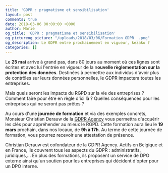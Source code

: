 ```yaml
---
title: 'GDPR : pragmatisme et sensibilisation'
layout: post
comments: true
date: 2018-03-06 00:00:00 +0000
author: Marie
og_title: 'GDPR : pragmatisme et sensibilisation'
og_pictureog_picture: "/uploads/2018/03/06/Formation GDPR _.png"
og_description: Le GDPR entre prochainement en vigueur, kezako ?
categories: []
---
```

Le **25 mai** arrive à grand pas, dans 80 jours au moment où ces lignes sont écrites et avec lui l'entrée en vigueur de la n**ouvelle règlementation sur la protection des données**. Destinées à permettre aux individus d'avoir plus de contrôles sur leurs données personnelles, le GDPR impactera toutes les entreprises. 

Mais quels seront les impacts du RGPD sur la vie des entreprises ? Comment faire pour être en règle d'ici là ? Quelles conséquences pour les entreprises qui ne seront pas prêtes ? 

Au cours d'une **journée de formation** et via des exemples concrets, Monsieur Christian Derauw de la [GDPR Agency](https://gdpr.agency/) vous permettra d'acquérir les clés pour appréhender au mieux le RGPD. Cette formation aura lieu le **19 mars** prochain, dans nos locaux, de **9h à 17h**. Au terme de cette journée de formation, vous pourrez recevoir une attestation de présence. 

Christian Derauw est cofondateur de la GDPR Agency. Actifs en Belgique et en France, ils couvrent tous les aspects du GDPR : administratifs, juridiques,... En plus des formations, ils proposent un service de DPO externe ainsi qu'un soutien pour les entreprises qui décident d'opter pour un DPO interne. 